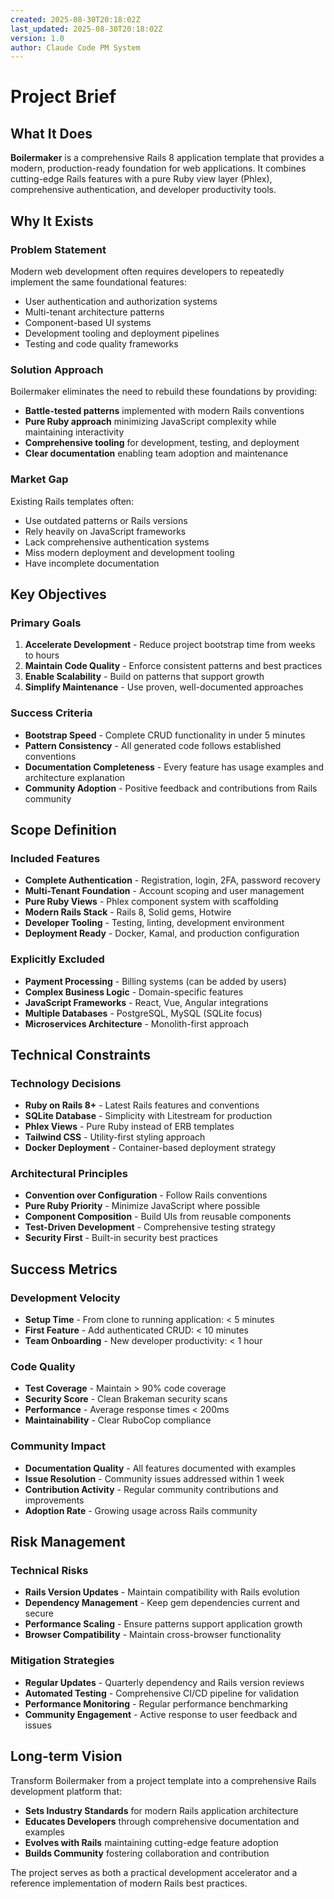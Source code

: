 ```yaml
---
created: 2025-08-30T20:18:02Z
last_updated: 2025-08-30T20:18:02Z
version: 1.0
author: Claude Code PM System
---
```


# Project Brief

## What It Does
**Boilermaker** is a comprehensive Rails 8 application template that provides a modern, production-ready foundation for web applications. It combines cutting-edge Rails features with a pure Ruby view layer (Phlex), comprehensive authentication, and developer productivity tools.

## Why It Exists

### Problem Statement
Modern web development often requires developers to repeatedly implement the same foundational features:
- User authentication and authorization systems
- Multi-tenant architecture patterns  
- Component-based UI systems
- Development tooling and deployment pipelines
- Testing and code quality frameworks

### Solution Approach
Boilermaker eliminates the need to rebuild these foundations by providing:
- **Battle-tested patterns** implemented with modern Rails conventions
- **Pure Ruby approach** minimizing JavaScript complexity while maintaining interactivity
- **Comprehensive tooling** for development, testing, and deployment
- **Clear documentation** enabling team adoption and maintenance

### Market Gap
Existing Rails templates often:
- Use outdated patterns or Rails versions
- Rely heavily on JavaScript frameworks
- Lack comprehensive authentication systems
- Miss modern deployment and development tooling
- Have incomplete documentation

## Key Objectives

### Primary Goals
1. **Accelerate Development** - Reduce project bootstrap time from weeks to hours
2. **Maintain Code Quality** - Enforce consistent patterns and best practices
3. **Enable Scalability** - Build on patterns that support growth
4. **Simplify Maintenance** - Use proven, well-documented approaches

### Success Criteria
- **Bootstrap Speed** - Complete CRUD functionality in under 5 minutes
- **Pattern Consistency** - All generated code follows established conventions  
- **Documentation Completeness** - Every feature has usage examples and architecture explanation
- **Community Adoption** - Positive feedback and contributions from Rails community

## Scope Definition

### Included Features
- **Complete Authentication** - Registration, login, 2FA, password recovery
- **Multi-Tenant Foundation** - Account scoping and user management
- **Pure Ruby Views** - Phlex component system with scaffolding
- **Modern Rails Stack** - Rails 8, Solid gems, Hotwire
- **Developer Tooling** - Testing, linting, development environment
- **Deployment Ready** - Docker, Kamal, and production configuration

### Explicitly Excluded  
- **Payment Processing** - Billing systems (can be added by users)
- **Complex Business Logic** - Domain-specific features
- **JavaScript Frameworks** - React, Vue, Angular integrations
- **Multiple Databases** - PostgreSQL, MySQL (SQLite focus)
- **Microservices Architecture** - Monolith-first approach

## Technical Constraints

### Technology Decisions
- **Ruby on Rails 8+** - Latest Rails features and conventions
- **SQLite Database** - Simplicity with Litestream for production
- **Phlex Views** - Pure Ruby instead of ERB templates  
- **Tailwind CSS** - Utility-first styling approach
- **Docker Deployment** - Container-based deployment strategy

### Architectural Principles
- **Convention over Configuration** - Follow Rails conventions
- **Pure Ruby Priority** - Minimize JavaScript where possible
- **Component Composition** - Build UIs from reusable components
- **Test-Driven Development** - Comprehensive testing strategy
- **Security First** - Built-in security best practices

## Success Metrics

### Development Velocity
- **Setup Time** - From clone to running application: < 5 minutes
- **First Feature** - Add authenticated CRUD: < 10 minutes  
- **Team Onboarding** - New developer productivity: < 1 hour

### Code Quality
- **Test Coverage** - Maintain > 90% code coverage
- **Security Score** - Clean Brakeman security scans
- **Performance** - Average response times < 200ms
- **Maintainability** - Clear RuboCop compliance

### Community Impact
- **Documentation Quality** - All features documented with examples
- **Issue Resolution** - Community issues addressed within 1 week
- **Contribution Activity** - Regular community contributions and improvements
- **Adoption Rate** - Growing usage across Rails community

## Risk Management

### Technical Risks
- **Rails Version Updates** - Maintain compatibility with Rails evolution
- **Dependency Management** - Keep gem dependencies current and secure
- **Performance Scaling** - Ensure patterns support application growth
- **Browser Compatibility** - Maintain cross-browser functionality

### Mitigation Strategies
- **Regular Updates** - Quarterly dependency and Rails version reviews
- **Automated Testing** - Comprehensive CI/CD pipeline for validation
- **Performance Monitoring** - Regular performance benchmarking
- **Community Engagement** - Active response to user feedback and issues

## Long-term Vision
Transform Boilermaker from a project template into a comprehensive Rails development platform that:
- **Sets Industry Standards** for modern Rails application architecture
- **Educates Developers** through comprehensive documentation and examples  
- **Evolves with Rails** maintaining cutting-edge feature adoption
- **Builds Community** fostering collaboration and contribution

The project serves as both a practical development accelerator and a reference implementation of modern Rails best practices.